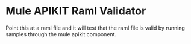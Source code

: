 # Mule APIKIT Raml Validator

Point this at a raml file and it will test that the raml file is valid by running samples through the mule apikit component.
